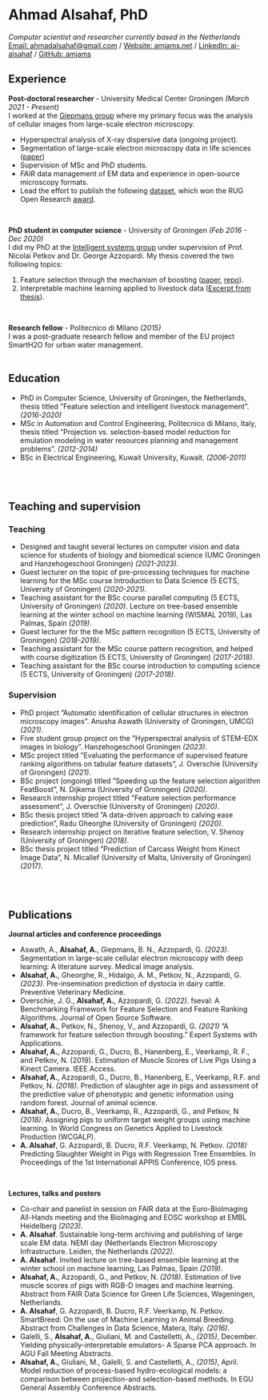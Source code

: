 # Ahmad Alsahaf, PhD

_Computer scientist and researcher currently based in the Netherlands_ <br>
[Email: ahmadalsahaf@gmail.com](mailto:ahmadalsahaf@gmail.com) / [Website: amjams.net](https://amjams.net/) / [LinkedIn: aj-alsahaf](https://www.linkedin.com/in/aj-alsahaf/) / [GitHub: amjams](https://github.com/amjams/) 

## Experience

**Post-doctoral researcher** - University Medical Center Groningen _(March 2021 - Present)_ <br>
I worked at the [Giepmans group](https://bscs.umcg.nl/en/groups/giepmans-group/) where my primary focus was the analysis of cellular images from large-scale electron microscopy.
  - Hyperspectral analysis of X-ray dispersive data (ongoing project).
  - Segmentation of large-scale electron microscopy data in life sciences ([paper](https://pubmed.ncbi.nlm.nih.gov/37572414/))
  - Supervision of MSc and PhD students.
  - _FAIR_ data management of EM data and experience in open-source microscopy formats.
  - Lead the effort to publish the following [dataset](https://doi.org/10.17867/10000168), which won the RUG Open Research [award](https://www.rug.nl/research/openscience/open-research-award/case-studies-list-2022/winners/winner-2022-fair-data-management-of-a-large-scale-electron-microscopy-database-for-type-1-diab?lang=en).

<br>

**PhD student in computer science** - University of Groningen _(Feb 2016 - Dec 2020)_ <br>
I did my PhD at the [Intelligent systems group](https://www.cs.rug.nl/is/) under supervision of Prof. Nicolai Petkov and Dr. George Azzopardi.
My thesis covered the two following topics:<br>
  1) Feature selection through the mechanism of boosting ([paper](https://www.sciencedirect.com/science/article/pii/S0957417421012513), [repo](https://github.com/amjams/FeatBoost)).<br>
  2) Interpretable machine learning applied to livestock data ([Excerpt from thesis](https://pure.rug.nl/ws/portalfiles/portal/145238081/Title_and_contents.pdf)).

<br>

**Research fellow** - Politecnico di Milano _(2015)_ <br>
I was a post-graduate research fellow and member of the EU project SmartH2O for urban water management.
<br><br>

## Education
- PhD in Computer Science, University of Groningen, the Netherlands, thesis titled ”Feature selection and intelligent livestock management”. _(2016-2020)_
- MSc in Automation and Control Engineering, Politecnico di Milano, Italy, thesis titled ”Projection vs. selection-based model reduction for emulation modeling in water resources planning and management problems”. _(2012-2014)_
- BSc in Electrical Engineering, Kuwait University, Kuwait. _(2006-2011)_

<br><br>

## Teaching and supervision
### Teaching
  - Designed and taught several lectures on computer vision and data science for students of biology and biomedical science (UMC Groningen and Hanzehogeschool Groningen) _(2021-2023)_.
  - Guest lecturer on the topic of pre-processing techniques for machine learning for the MSc course Introduction to Data Science (5 ECTS, University of Groningen) _(2020-2021)_.
  - Teaching assistant for the BSc course parallel computing (5 ECTS, University of Groningen) _(2020)_.
 Lecture on tree-based ensemble learning at the winter school on machine learning (WISMAL 2019), Las Palmas, Spain _(2019)_.
  - Guest lecturer for the the MSc pattern recognition (5 ECTS, University of Groningen) _(2018-2019)_.
  - Teaching assistant for the MSc course pattern recognition, and helped with course digitization (5 ECTS, University of Groningen) _(2017-2018)_.
  - Teaching assistant for the BSc course introduction to computing science (5 ECTS, University of Groningen) _(2017-2018)_.

### Supervision
  - PhD project ”Automatic identification of cellular structures in electron microscopy images”. Anusha Aswath (University of Groningen, UMCG) _(2021)_.
  - Five student group project on the ”Hyperspectral analysis of STEM-EDX images in biology”. Hanzehogeschool Groningen _(2023)_.
  - MSc project titled ”Evaluating the performance of supervised feature ranking algorithms on tabular feature datasets”, J. Overschie (University of Groningen) _(2021)_.
  - BSc project (ongoing) titled ”Speeding up the feature selection algorithm FeatBoost”, N. Dijkema (University of Groningen) _(2020)_.
  - Research internship project titled ”Feature selection performance assessment”, J. Overschie (University of Groningen) _(2020)_.
  - BSc thesis project titled ”A data-driven approach to calving ease prediction”, Radu Gheorghe (University of Groningen) _(2020)_.
  - Research internship project on iterative feature selection, V. Shenoy (University of Groningen) _(2018)_.
  - BSc thesis project titled ”Prediction of Carcass Weight from Kinect Image Data”, N. Micallef (University of Malta, University of Groningen) _(2017)_.

<br><br>

## Publications

**Journal articles and conference proceedings** <br>
- Aswath, A., **Alsahaf, A.**, Giepmans, B. N., Azzopardi, G. _(2023)_. Segmentation in large-scale cellular electron microscopy with deep learning: A literature survey. Medical image analysis.
- **Alsahaf, A.**, Gheorghe, R., Hidalgo, A. M., Petkov, N., Azzopardi, G. _(2023)_. Pre-insemination prediction of dystocia in dairy cattle. Preventive Veterinary Medicine.
- Overschie, J. G., **Alsahaf, A.**, Azzopardi, G. _(2022)_. fseval: A Benchmarking Framework for Feature Selection and Feature Ranking Algorithms. Journal of Open Source Software.
- **Alsahaf, A.**, Petkov, N., Shenoy, V., and Azzopardi, G. _(2021)_ ”A framework for feature selection through boosting.” Expert Systems with Applications.
- **Alsahaf, A.**, Azzopardi, G., Ducro, B., Hanenberg, E., Veerkamp, R. F., and Petkov, N. (2019). Estimation of Muscle Scores of Live Pigs Using a Kinect Camera. IEEE Access.
- **Alsahaf, A.**, Azzopardi, G., Ducro, B., Hanenberg, E., Veerkamp, R.F. and Petkov, N. _(2018)_. Prediction of slaughter age in pigs and assessment of the predictive value of phenotypic and genetic information using random forest.
Journal of animal science.
- **Alsahaf, A.**, Ducro, B., Veerkamp, R., Azzopardi, G., and Petkov, N _(2018)_. Assigning pigs to uniform target weight groups using machine learning. In World Congress on Genetics Applied to Livestock Production (WCGALP).
- **A. Alsahaf**, G. Azzopardi, B. Ducro, R.F. Veerkamp, N. Petkov. _(2018)_ Predicting Slaughter Weight in Pigs with Regression Tree Ensembles. In Proceedings of the 1st International APPIS Conference, IOS press.
<br>

**Lectures, talks and posters** <br>
- Co-chair and panelist in session on FAIR data at the Euro-BioImaging All-Hands meeting and the BioImaging and EOSC workshop at EMBL Heidelberg _(2023)_.
- **A. Alsahaf**. Sustainable long-term archiving and publishing of large scale EM data. NEMI day (Netherlands Electron Microscopy Infrastructure. Leiden, the Netherlands _(2022)_.
- **A. Alsahaf**. Invited lecture on tree-based ensemble learning at the winter school on machine learning, Las Palmas, Spain _(2019)_.
- **Alsahaf, A.**, Azzopardi, G., and Petkov, N. _(2018)_. Estimation of live muscle scores of pigs with RGB-D images and machine learning. Abstract from FAIR Data Science for Green Life Sciences, Wageningen, Netherlands.
- **A. Alsahaf**, G. Azzopardi, B. Ducro, R.F. Veerkamp, N. Petkov. SmartBreed: On the use of Machine Learning in Animal Breeding. Abstract from Challenges in Data Science, Matera, Italy. _(2016)_.
-  Galelli, S., **Alsahaf, A.**, Giuliani, M. and Castelletti, A., _(2015)_, December. Yielding physically-interpretable emulators- A Sparse PCA approach. In AGU Fall Meeting Abstracts.
-  **Alsahaf, A.**, Giuliani, M., Galelli, S. and Castelletti, A., _(2015)_, April. Model reduction of process-based hydro-ecological models: a comparison between projection-and selection-based methods. In EGU General Assembly Conference Abstracts.



